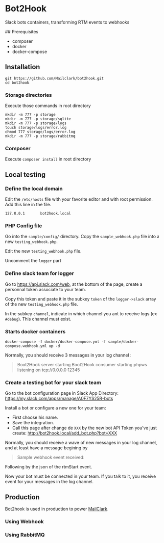 # Bot2Hook

Slack bots containers, transforming RTM events to webhooks

## Prerequisites

* composer
* docker
* docker-compose

## Installation

```
git https://github.com/Mailclark/bot2hook.git
cd bot2hook
```

### Storage directories 

Execute those commands in root directory

```
mkdir -m 777 -p storage
mkdir -m 777 -p storage/sqlite
mkdir -m 777 -p storage/logs
touch storage/logs/error.log
chmod 777 storage/logs/error.log
mkdir -m 777 -p storage/rabbitmq
```

### Composer 

Execute `composer install` in root directory

## Local testing

### Define the local domain

Edit the `/etc/hosts` file with your favorite editor and with root permission. 
Add this line in the file.

```
127.0.0.1       bot2hook.local
```

### PHP Config file

Go into the `sample/config/` directory. Copy the `sample_webhook.php` file into a new `testing_webhook.php`.

Edit the new `testing_webhook.php` file. 

Uncomment the `logger` part
 

### Define slack team for logger

Go to https://api.slack.com/web, at the bottom of the page, create a personnal token associate to your team.

Copy this token and paste it in the subkey `token` of the `logger->slack` array of the new `testing_webhook.php` file.

In the subkey `channel`, indicate in which channel you ant to receive logs (ex `#debug`). This channel must exist.

### Starts docker containers

```
docker-compose -f docker/docker-compose.yml -f sample/docker-compose.webhook.yml up -d
```

Normally, you should receive 3 messages in your log channel :

> Boot2Hook server starting
> Boot2Hook consumer starting
> phpws listening on tcp://0.0.0.0:12345

### Create a testing bot for your slack team

Go to the bot configuration page in Slack App Directory: https://my.slack.com/apps/manage/A0F7YS25R-bots

Install a bot or configure a new one for your team:

* First choose his name.
* Save the integration.
* Call this page after change de `XXX`  by the new bot API Token you've just create: http://bot2hook.local/add_bot.php?bot=XXX

Normally, you should receive a wave of new messages in your log channel, and at least have a message begining by 

> Sample webhook event received: 

Following by the json of the rtmStart event.

Now your bot must be connected in your team. If you talk to it, you receive event for your messages in the log channel.

## Production

Bot2hook is used in production to power [MailClark](https://mailclark.ai).

### Using Webhook

### Using RabbitMQ
